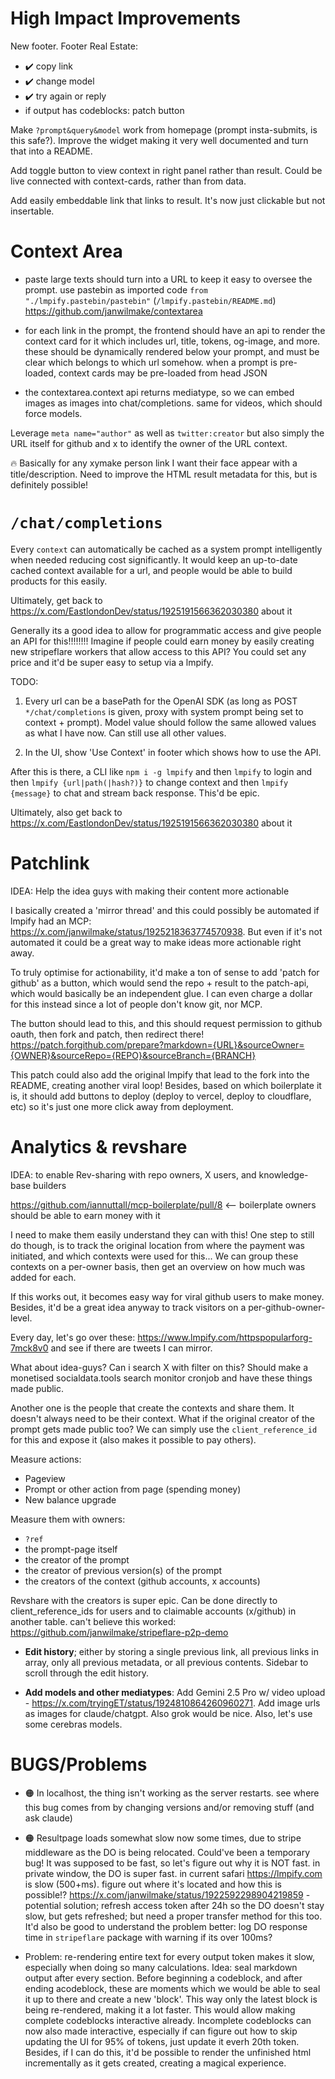 # High Impact Improvements

New footer. Footer Real Estate:

- ✔️ copy link
- ✔️ change model
- ✔️ try again or reply
- if output has codeblocks: patch button

Make `?prompt&query&model` work from homepage (prompt insta-submits, is this safe?). Improve the widget making it very well documented and turn that into a README.

Add toggle button to view context in right panel rather than result. Could be live connected with context-cards, rather than from data.

Add easily embeddable link that links to result. It's now just clickable but not insertable.

# Context Area

- paste large texts should turn into a URL to keep it easy to oversee the prompt. use pastebin as imported code `from "./lmpify.pastebin/pastebin"` (`/lmpify.pastebin/README.md`) https://github.com/janwilmake/contextarea

- for each link in the prompt, the frontend should have an api to render the context card for it which includes url, title, tokens, og-image, and more. these should be dynamically rendered below your prompt, and must be clear which belongs to which url somehow. when a prompt is pre-loaded, context cards may be pre-loaded from head JSON

- the contextarea.context api returns mediatype, so we can embed images as images into chat/completions. same for videos, which should force models.

Leverage `meta name="author"` as well as `twitter:creator` but also simply the URL itself for github and x to identify the owner of the URL context.

🔥 Basically for any xymake person link I want their face appear with a title/description. Need to improve the HTML result metadata for this, but is definitely possible!

# `/chat/completions`

Every `context` can automatically be cached as a system prompt intelligently when needed reducing cost significantly. It would keep an up-to-date cached context available for a url, and people would be able to build products for this easily.

Ultimately, get back to https://x.com/EastlondonDev/status/1925191566362030380 about it

Generally its a good idea to allow for programmatic access and give people an API for this!!!!!!!! Imagine if people could earn money by easily creating new stripeflare workers that allow access to this API? You could set any price and it'd be super easy to setup via a lmpify.

TODO:

1. Every url can be a basePath for the OpenAI SDK (as long as POST `*/chat/completions` is given, proxy with system prompt being set to context + prompt). Model value should follow the same allowed values as what I have now. Can still use all other values.

2. In the UI, show 'Use Context' in footer which shows how to use the API.

After this is there, a CLI like `npm i -g lmpify` and then `lmpify` to login and then `lmpify {url|path(|hash?)}` to change context and then `lmpify {message}` to chat and stream back response. This'd be epic.

Ultimately, also get back to https://x.com/EastlondonDev/status/1925191566362030380 about it

# Patchlink

IDEA: Help the idea guys with making their content more actionable

I basically created a 'mirror thread' and this could possibly be automated if lmpify had an MCP: https://x.com/janwilmake/status/1925218363774570938. But even if it's not automated it could be a great way to make ideas more actionable right away.

To truly optimise for actionability, it'd make a ton of sense to add 'patch for github' as a button, which would send the repo + result to the patch-api, which would basically be an independent glue. I can even charge a dollar for this instead since a lot of people don't know git, nor MCP.

The button should lead to this, and this should request permission to github oauth, then fork and patch, then redirect there! https://patch.forgithub.com/prepare?markdown={URL}&sourceOwner={OWNER}&sourceRepo={REPO}&sourceBranch={BRANCH}

This patch could also add the original lmpify that lead to the fork into the README, creating another viral loop! Besides, based on which boilerplate it is, it should add buttons to deploy (deploy to vercel, deploy to cloudflare, etc) so it's just one more click away from deployment.

# Analytics & revshare

IDEA: to enable Rev-sharing with repo owners, X users, and knowledge-base builders

https://github.com/iannuttall/mcp-boilerplate/pull/8 <-- boilerplate owners should be able to earn money with it

I need to make them easily understand they can with this! One step to still do though, is to track the original location from where the payment was initiated, and which contexts were used for this... We can group these contexts on a per-owner basis, then get an overview on how much was added for each.

If this works out, it becomes easy way for viral github users to make money. Besides, it'd be a great idea anyway to track visitors on a per-github-owner-level.

Every day, let's go over these: https://www.lmpify.com/httpspopularforg-7mck8v0 and see if there are tweets I can mirror.

What about idea-guys? Can i search X with filter on this? Should make a monetised socialdata.tools search monitor cronjob and have these things made public.

Another one is the people that create the contexts and share them. It doesn't always need to be their context. What if the original creator of the prompt gets made public too? We can simply use the `client_reference_id` for this and expose it (also makes it possible to pay others).

Measure actions:

- Pageview
- Prompt or other action from page (spending money)
- New balance upgrade

Measure them with owners:

- `?ref`
- the prompt-page itself
- the creator of the prompt
- the creator of previous version(s) of the prompt
- the creators of the context (github accounts, x accounts)

Revshare with the creators is super epic. Can be done directly to client_reference_ids for users and to claimable accounts (x/github) in another table. can't believe this worked: https://github.com/janwilmake/stripeflare-p2p-demo

- **Edit history**; either by storing a single previous link, all previous links in array, only all previous metadata, or all previous contents. Sidebar to scroll through the edit history.

- **Add models and other mediatypes**: Add Gemini 2.5 Pro w/ video upload - https://x.com/tryingET/status/1924810864260960271. Add image urls as images for claude/chatgpt. Also grok would be nice. Also, let's use some cerebras models.

# BUGS/Problems

- 🟠 In localhost, the thing isn't working as the server restarts. see where this bug comes from by changing versions and/or removing stuff (and ask claude)

- 🟠 Resultpage loads somewhat slow now some times, due to stripe middleware as the DO is being relocated. Could've been a temporary bug! It was supposed to be fast, so let's figure out why it is NOT fast. in private window, the DO is super fast. in current safari https://lmpify.com is slow (500+ms). figure out where it's located and how this is possible!? https://x.com/janwilmake/status/1922592298904219859 - potential solution; refresh access token after 24h so the DO doesn't stay slow, but gets refreshed; but need a proper transfer method for this too. It'd also be good to understand the problem better: log DO response time in `stripeflare` package with warning if its over 100ms?

- Problem: re-rendering entire text for every output token makes it slow, especially when doing so many calculations. Idea: seal markdown output after every section. Before beginning a codeblock, and after ending acodeblock, these are moments which we would be able to seal it up to there and create a new 'block'. This way only the latest block is being re-rendered, making it a lot faster. This would allow making complete codeblocks interactive already. Incomplete codeblocks can now also made interactive, especially if can figure out how to skip updating the UI for 95% of tokens, just update it everh 20th token. Besides, if I can do this, it'd be possible to render the unfinished html incrementally as it gets created, creating a magical experience.
